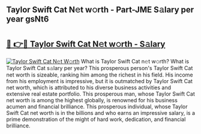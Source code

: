 ## Taylor Swift Cat N𝚎t w𝚘rth - Part-JME S𝚊lary per year gsNt6

# <h2><a href="http://gc5520.nevu.top/?p=Taylor+Swift+Cat">🔗 👉🔴 Taylor Swift Cat N𝚎t w𝚘rth - S𝚊lary</a></h2>

[![Taylor Swift Cat N𝚎t W𝚘rth](https://i.imgur.com/Oavwk0R.jpeg)](http://gc5520.nevu.top/?p=Taylor+Swift+Cat)
What is Taylor Swift Cat n𝚎t w𝚘rth? What is Taylor Swift Cat s𝚊lary per year?
This prosperous person's Taylor Swift Cat net worth is sizeable, ranking him among the richest in his field. His income from his employment is impressive, but it is outmatched by Taylor Swift Cat net worth, which is attributed to his diverse business activities and extensive real estate portfolio. This prosperous man, whose Taylor Swift Cat net worth is among the highest globally, is renowned for his business acumen and financial brilliance. This prosperous individual, whose Taylor Swift Cat net worth is in the billions and who earns an impressive salary, is a prime demonstration of the might of hard work, dedication, and financial brilliance.
